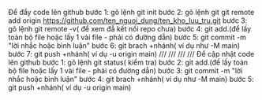 Để đẩy code lên github 
  bước 1: gõ lệnh git init 
bước 2: gõ lệnh git git remote add origin https://github.com/ten_nguoi_dung/ten_kho_luu_tru.git
bước 3: gõ lệnh git remote -v( để xem đẫ kết nối repo chưa)
bước 4: git add.(để lấy toàn bộ file hoặc lấy 1 vài file - phải có đường dẫn)
bước 5: git commit -m "lời nhắc hoặc bình luận"
bước 6: git brach +nhánh( ví dụ như -M main)
bước 7: git push +nhánh( ví dụ -u origin main)
///
///
///
///
Để cập nhật code lên github
bước 1: gõ lệnh git status( kiểm tra)
bước 2: git add.(để lấy toàn bộ file hoặc lấy 1 vài file - phải có đường dẫn)
bước 3: git commit -m "lời nhắc hoặc bình luận"
bước 4: git brach +nhánh( ví dụ như -M main)
bước 5: git push +nhánh( ví dụ -u origin main)

